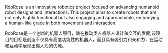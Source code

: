 RobRose is an innovative robotics project focused on advancing humanoid robot designs and interactions.  This project aims to create robots that are not only highly functional but also engaging and approachable, embodying a human-like grace in both movement and interaction.

RobRose是一个创新的机器人项目，旨在推动类人机器人设计和交互的发展,该项目的目标是创造不仅具有高度功能性的机器人，而且具有吸引力和亲和力，在运动和互动中展现出类人般的优雅。
